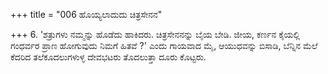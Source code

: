 +++
title = "006 ಹೊಯ್ಯಲಾದುದು ಚಿತ್ರಸೇನನ"

+++
6. 'ಶತ್ರುಗಳು ನಮ್ಮನ್ನು ಹೊಡೆದು ಹಾಕಿದರು. ಚಿತ್ರಸೇನನನ್ನು ಬೈಯ ಬೇಡಿ. ಜೀಯ, ಕರ್ಣನ ಕೈಯಲ್ಲಿ ಗಂಧರ್ವರ ಪ್ರಾಣ ಹೋಗುವುದು ನಿಮಗೆ ಹಿತವೆ ?' ಎಂದು ಗಾಯವಾದ ಮೈ, ಆಯುಧವನ್ನು ಬಿಸಾಡಿ,  ಬೆನ್ನಿನ ಮೆಲೆ ಕೆದರಿದ ತಲೆಕೂದಲುಗಳುಳ್ಳ ದೇವಭಟರು ತೊದಲುತ್ತಾ  ದೂರು ಕೊಟ್ಟರು.